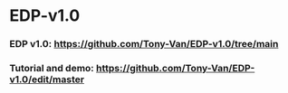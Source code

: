 # EDP-v1.0

### EDP v1.0: https://github.com/Tony-Van/EDP-v1.0/tree/main
### Tutorial and demo: https://github.com/Tony-Van/EDP-v1.0/edit/master
